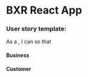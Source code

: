 # BXR React App

### User story template: ###
As a <type of user>, I can <some goal> so that <some reason>

#### Business ####

#### Customer ####
